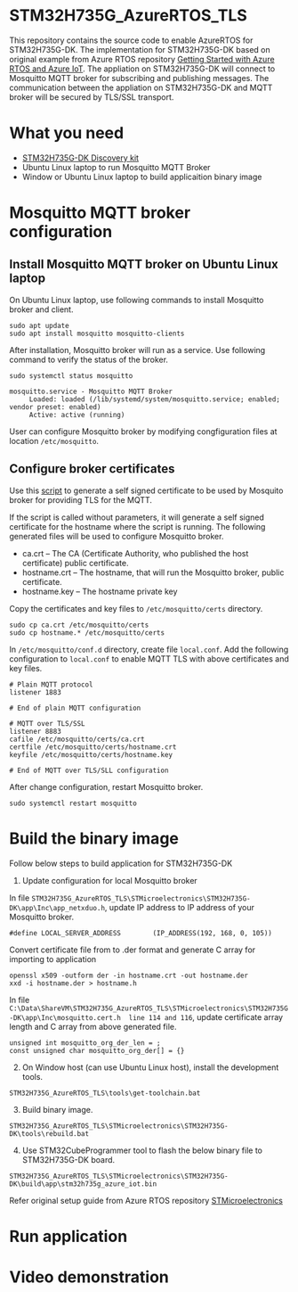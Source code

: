 # STM32H735G_AzureRTOS_TLS
This repository contains the source code to enable AzureRTOS for STM32H735G-DK. The implementation for STM32H735G-DK based on original example from Azure RTOS repository 
[Getting Started with Azure RTOS and Azure IoT](https://github.com/azure-rtos/getting-started). The appliation on STM32H735G-DK will connect to Mosquitto MQTT broker for subscribing and publishing messages. The communication between the appliation on STM32H735G-DK and MQTT broker will be secured by TLS/SSL transport.

# What you need
- [STM32H735G-DK Discovery kit](https://www.st.com/en/evaluation-tools/stm32h735g-dk.html)
- Ubuntu Linux laptop to run Mosquitto MQTT Broker
- Window or Ubuntu Linux laptop to build applicaition binary image

# Mosquitto MQTT broker configuration

## Install Mosquitto MQTT broker on Ubuntu Linux laptop

On Ubuntu Linux laptop, use following commands to install Mosquitto broker and client.
```console
sudo apt update
sudo apt install mosquitto mosquitto-clients
```
After installation, Mosquitto broker will run as a service. Use following command to verify the status of the broker.

```console
sudo systemctl status mosquitto

mosquitto.service - Mosquitto MQTT Broker
     Loaded: loaded (/lib/systemd/system/mosquitto.service; enabled; vendor preset: enabled)
     Active: active (running)
```

User can configure Mosquitto broker by modifying congfiguration files at location `/etc/mosquitto`.

## Configure broker certificates
Use this [script](https://github.com/owntracks/tools/blob/master/TLS/generate-CA.sh) to generate a self signed certificate to be used by Mosquito broker for providing TLS for the MQTT.

If the script is called without parameters, it will generate a self signed certificate for the hostname where the script is running. The following generated files will be used to configure Mosquitto broker.
- ca.crt – The CA (Certificate Authority, who published the host certificate) public certificate.
- hostname.crt – The hostname, that will run the Mosquitto broker, public certificate.
- hostname.key – The hostname private key

Copy the certificates and key files to `/etc/mosquitto/certs` directory.

```console
sudo cp ca.crt /etc/mosquitto/certs
sudo cp hostname.* /etc/mosquitto/certs
```
In `/etc/mosquitto/conf.d` directory, create file `local.conf`. Add the following configuration to `local.conf` to enable MQTT TLS with above certificates and key files.

```
# Plain MQTT protocol
listener 1883

# End of plain MQTT configuration

# MQTT over TLS/SSL
listener 8883
cafile /etc/mosquitto/certs/ca.crt
certfile /etc/mosquitto/certs/hostname.crt
keyfile /etc/mosquitto/certs/hostname.key

# End of MQTT over TLS/SLL configuration
```

After change configuration, restart Mosquitto broker.
```console
sudo systemctl restart mosquitto
```

# Build the binary image
Follow below steps to build application for STM32H735G-DK
1. Update configuration for local Mosquitto broker

In file ```STM32H735G_AzureRTOS_TLS\STMicroelectronics\STM32H735G-DK\app\Inc\app_netxduo.h```, update IP address to IP address of your Mosquitto broker.
```
#define LOCAL_SERVER_ADDRESS        (IP_ADDRESS(192, 168, 0, 105))
```

Convert certificate file from to .der format and generate C array for importing to application

```console
openssl x509 -outform der -in hostname.crt -out hostname.der
xxd -i hostname.der > hostname.h
```

In file ```C:\Data\ShareVM\STM32H735G_AzureRTOS_TLS\STMicroelectronics\STM32H735G-DK\app\Inc\mosquitto.cert.h  line 114 and 116```, update certificate array length and C array from above generated file.

```
unsigned int mosquitto_org_der_len = ;
const unsigned char mosquitto_org_der[] = {}
```

2. On Window host (can use Ubuntu Linux host), install the development tools.
```
STM32H735G_AzureRTOS_TLS\tools\get-toolchain.bat
```

3. Build binary image.
```
STM32H735G_AzureRTOS_TLS\STMicroelectronics\STM32H735G-DK\tools\rebuild.bat
```

4. Use STM32CubeProgrammer tool to flash the below binary file to STM32H735G-DK board.
```
STM32H735G_AzureRTOS_TLS\STMicroelectronics\STM32H735G-DK\build\app\stm32h735g_azure_iot.bin
```

Refer original setup guide from Azure RTOS repository [STMicroelectronics](https://github.com/azure-rtos/getting-started/tree/master/STMicroelectronics/B-L475E-IOT01A)

# Run application


# Video demonstration





